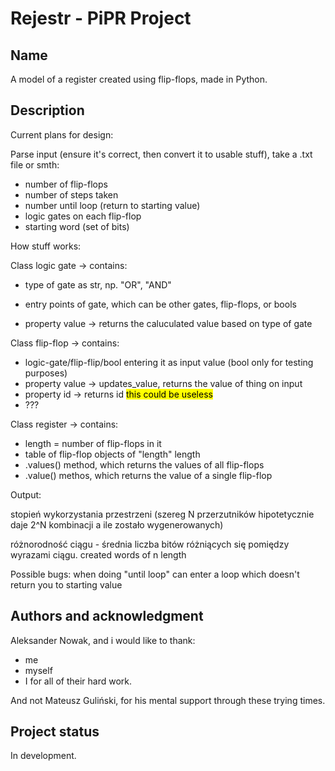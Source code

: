 # Rejestr - PiPR Project

## Name
A model of a register created using flip-flops, made in Python. 

## Description
Current plans for design:

Parse input (ensure it's correct, then convert it to usable stuff), take a .txt file or smth:
- number of flip-flops
- number of steps taken
- number until loop (return to starting value)
- logic gates on each flip-flop
- starting word (set of bits)

How stuff works:

Class logic gate -> contains:
- type of gate as str, np. "OR", "AND"

- entry points of gate, which can be other gates, flip-flops, or bools
- property value -> returns the caluculated value based on type of gate

Class flip-flop -> contains:
- logic-gate/flip-flip/bool entering it as input value (bool only for testing purposes)
- property value -> updates_value, returns the value of thing on input
- property id -> returns id <mark>this could be useless</mark>
- ???

Class register -> contains:
- length = number of flip-flops in it
- table of flip-flop objects of "length" length
- .values() method, which returns the values of all flip-flops
- .value() methos, which returns the value of a single flip-flop

Output:

stopień wykorzystania przestrzeni
(szereg N przerzutników hipotetycznie daje 2^N kombinacji a ile zostało wygenerowanych)

różnorodność ciągu - średnia liczba bitów różniących się pomiędzy wyrazami ciągu.
created words of n length

Possible bugs:
when doing "until loop" can enter a loop which doesn't return you to starting value
                    
## Authors and acknowledgment
Aleksander Nowak, and i would like to thank:
- me
- myself
- I
for all of their hard work.

And not Mateusz Guliński, for his mental support through these trying times.

## Project status
In development.
